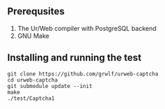 Prerequsites
------------

1. The Ur/Web compiler with PostgreSQL backend
2. GNU Make


Installing and running the test
-------------------------------

    git clone https://github.com/grwlf/urweb-captcha
    cd urweb-captcha
    git submodule update --init
    make
    ./test/Captcha1

